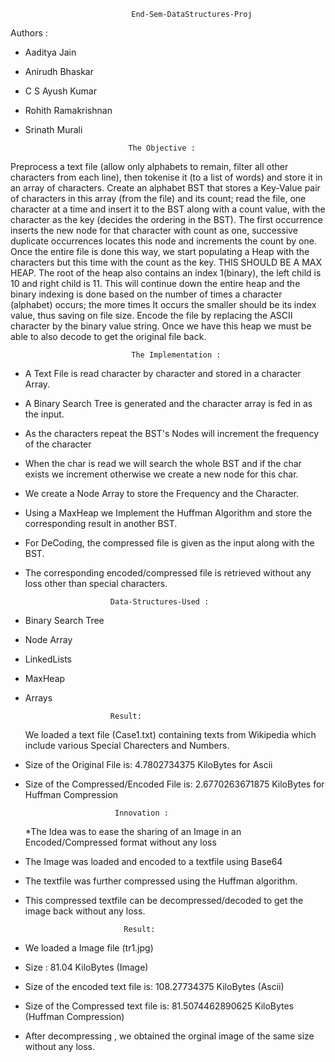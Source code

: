 			                   End-Sem-DataStructures-Proj
Authors :
* Aaditya Jain
* Anirudh Bhaskar
* C S Ayush Kumar
* Rohith Ramakrishnan
* Srinath Murali

					         The Objective : 

Preprocess a text file (allow only alphabets to remain, filter all other characters from each line), then tokenise it (to a list of words) and store it in an array of characters. Create an alphabet BST that stores a Key-Value pair of characters in this array (from the file) and its count; read the file, one character at a time and insert it to the BST along with a count value, with the character as the key (decides the ordering in the BST). The first occurrence inserts the new node for that character with count as one, successive duplicate occurrences locates this node and increments the count by one. Once the entire file is done this way, we start populating a Heap with the characters but this time with the count as the key. THIS SHOULD BE A MAX HEAP. The root of the heap also contains an index 1(binary), the left child is 10 and right child is 11. This will continue down the entire heap and the binary indexing is done based on the number of times a character (alphabet) occurs; the more times It occurs the smaller should be its index value, thus saving on file size. Encode the file by replacing the ASCII character by the binary value string. Once we have this heap we must be able to also decode to get the original file back.

				               The Implementation :

* A Text File is read character by character and stored in a character Array.
* A Binary Search Tree is generated and the character array is fed in as the input.
* As the characters repeat the BST's Nodes will increment the frequency of the character 
* When the char is read we will search the whole BST and if the char exists we increment otherwise we create a new 	    node for this char.
* We create a Node Array to store the Frequency and the Character.
* Using a MaxHeap we Implement the Huffman Algorithm and store the corresponding result in another BST.
* For DeCoding, the compressed file is given as the input along with the BST.
* The corresponding encoded/compressed file is retrieved without any loss other than special characters.

					     Data-Structures-Used :
					
 *  Binary Search Tree
 *  Node Array 
 *  LinkedLists
 *  MaxHeap
 *  Arrays
					
						   Result:
						
	We loaded a text file (Case1.txt) containing texts from Wikipedia which include various Special Charecters and Numbers.
* Size of the Original File is: 4.7802734375 KiloBytes for Ascii
* Size of the Compressed/Encoded File is: 2.6770263671875 KiloBytes for Huffman Compression

						  Innovation :
	
	*The Idea was to ease the sharing of an Image in an Encoded/Compressed format without any loss
* The Image was loaded and encoded to a textfile using Base64
* The textfile was further compressed using the Huffman algorithm.
* This compressed textfile can be decompressed/decoded to get the image back without any loss.

						    Result:
	
* We loaded a Image file (tr1.jpg)

* Size : 81.04 KiloBytes (Image) 
* Size of the encoded text file is: 108.27734375 KiloBytes (Ascii) 
* Size of the Compressed text file is: 81.5074462890625 KiloBytes (Huffman Compression) 

* After decompressing , we obtained the orginal image of the same size without any loss.
